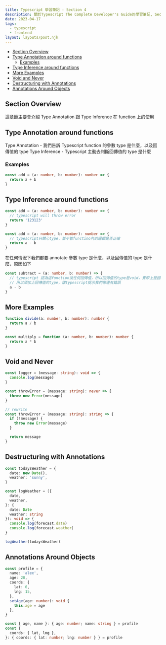 ```yaml
---
title: Typescript 學習筆記 - Section 4
description: 關於Typescript The Complete Developer's Guide的學習筆記, Section 4
date: 2023-04-17
tags:
  - typescript
  - frontend
layout: layouts/post.njk
---
```


- [Section Overview](#section-overview)
- [Type Annotation around functions](#type-annotation-around-functions)
  - [Examples](#examples)
- [Type Inference around functions](#type-inference-around-functions)
- [More Examples](#more-examples)
- [Void and Never](#void-and-never)
- [Destructuring with Annotations](#destructuring-with-annotations)
- [Annotations Around Objects](#annotations-around-objects)

## Section Overview

這章節主要會介紹 Type Annotation 跟 Type Inference 在 function 上的使用

## Type Annotation around functions

Type Annotation - 我們告訴 Typescript function 的參數 type 是什麼，以及回傳值的 type
Type Inference - Typescript 主動去判斷回傳值的 type 是什麼

### Examples

```ts
const add = (a: number, b: number): number => {
  return a + b
}
```

## Type Inference around functions

```ts
const add = (a: number, b: number): number => {
  // typescript will throw error
  return '123123'
}

const add = (a: number, b: number): number => {
  // typescript只關心type，並不管functino內的邏輯是否正確
  return a - b
}
```

在任何情況下我們都要 annotate 參數 type 是什麼，以及回傳值的 type 是什麼，原因如下

```ts
const subtract = (a: number, b: number) => {
  // typescript 認為這function沒任何回傳值，所以回傳值的type是void，實際上是因為程式碼錯誤漏寫return而已
  // 所以須加上回傳值的type，讓typescript提示我們哪邊有錯誤
  a - b
}
```

## More Examples

```ts
function divide(a: number, b: number): number {
  return a / b
}

const multiply = function (a: number, b: number): number {
  return a * b
}
```

## Void and Never

```ts
const logger = (message: string): void => {
  console.log(message)
}

const throwError = (message: string): never => {
  throw new Error(message)
}

// rewrite
const throwError = (message: string): string => {
  if (!message) {
    throw new Error(message)
  }

  return message
}
```

## Destructuring with Annotations

```ts
const todaysWeather = {
  date: new Date(),
  weather: 'sunny',
}

const logWeather = ({
  date,
  weather,
}: {
  date: Date
  weather: string
}): void => {
  console.log(forecast.date)
  console.log(forecast.weather)
}

logWeather(todaysWeather)
```

## Annotations Around Objects

```ts
const profile = {
  name: 'alex',
  age: 20,
  coords: {
    lat: 0,
    lng: 15,
  },
  setAge(age: number): void {
    this.age = age
  },
}

const { age, name }: { age: number; name: string } = profile
const {
  coords: { lat, lng },
}: { coords: { lat: number; lng: number } } = profile
```
